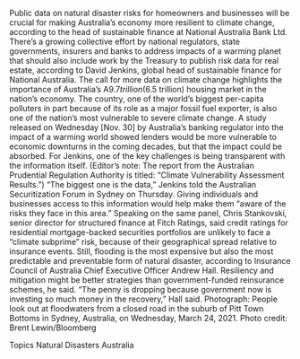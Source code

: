 Public data on natural disaster risks for homeowners and businesses will be crucial for making Australia’s economy more resilient to climate change, according to the head of sustainable finance at National Australia Bank Ltd.
There’s a growing collective effort by national regulators, state governments, insurers and banks to address impacts of a warming planet that should also include work by the Treasury to publish risk data for real estate, according to David Jenkins, global head of sustainable finance for National Australia.
The call for more data on climate change highlights the importance of Australia’s A$9.7 trillion ($6.5 trillion) housing market in the nation’s economy. The country, one of the world’s biggest per-capita polluters in part because of its role as a major fossil fuel exporter, is also one of the nation’s most vulnerable to severe climate change.
A study released on Wednesday [Nov. 30] by Australia’s banking regulator into the impact of a warming world showed lenders would be more vulnerable to economic downturns in the coming decades, but that the impact could be absorbed. For Jenkins, one of the key challenges is being transparent with the information itself. (Editor’s note: The report from the Australian Prudential Regulation Authority is titled: “Climate Vulnerability Assessment Results.”)
“The biggest one is the data,” Jenkins told the Australian Securitization Forum in Sydney on Thursday. Giving individuals and businesses access to this information would help make them “aware of the risks they face in this area.”
Speaking on the same panel, Chris Stankovski, senior director for structured finance at Fitch Ratings, said credit ratings for residential mortgage-backed securities portfolios are unlikely to face a “climate subprime” risk, because of their geographical spread relative to insurance events.
Still, flooding is the most expensive but also the most predictable and preventable form of natural disaster, according to Insurance Council of Australia Chief Executive Officer Andrew Hall. Resiliency and mitigation might be better strategies than government-funded reinsurance schemes, he said.
“The penny is dropping because government now is investing so much money in the recovery,” Hall said.
Photograph: People look out at floodwaters from a closed road in the suburb of Pitt Town Bottoms in Sydney, Australia, on Wednesday, March 24, 2021. Photo credit: Brent Lewin/Bloomberg

Topics
Natural Disasters
Australia
